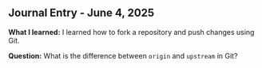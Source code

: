 ## Journal Entry - June 4, 2025

**What I learned:** I learned how to fork a repository and push changes using Git.

**Question:** What is the difference between `origin` and `upstream` in Git?
